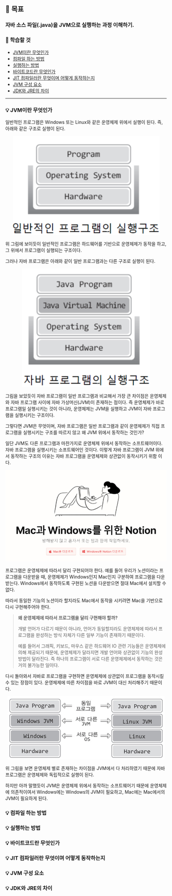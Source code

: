 ## 🎯 목표
### 자바 소스 파일(.java)을 JVM으로 실행하는 과정 이해하기.

### 📌 학습할 것
- [JVM이란 무엇인가](#-jvm이란-무엇인가)
- [컴파일 하는 방법](#-컴파일-하는-방법)
- [실행하는 방법](#-실행하는-방법)
- [바이트코드란 무엇인가](#-바이트코드란-무엇인가)
- [JIT 컴파일러란 무엇이며 어떻게 동작하는지](#-jit-컴파일러란-무엇이며-어떻게-동작하는지)
- [JVM 구성 요소](#-jvm-구성-요소)
- [JDK와 JRE의 차이](#-jdk와-jre의-차이)

---

### 💡 JVM이란 무엇인가

일반적인 프로그램은 Windows 또는 Linux와 같은 운영체제 위에서 실행이 된다. 즉, 아래와 같은 구조로 실행이 된다.

<p align="center"><img src="../img/chap1_4.png"></p>

위 그림에 보이듯이 일반적인 프로그램은 하드웨어를 기반으로 운영체제가 동작을 하고, 그 위에서 프로그램이 실행되는 구조이다.

그러나 자바 프로그램은 아래와 같이 일반 프로그램과는 다른 구조로 실행이 된다.

<p align="center"><img src="../img/chap1_5.png"></p>

그림을 보았듯이 자바 프로그램이 일반 프로그램과 비교해서 가장 큰 차이점은 운영체제와 자바 프로그램 사이에 자바 가상머신(JVM)이 존재하는 점이다.
즉 운영체제가 바로 프로그램일 실행시키는 것이 아니라, 운영체제는 JVM을 실행하고 JVM이 자바 프로그램을 실행시키는 구조이다.

그렇다면 JVM은 무엇이며, 자바 프로그램은 일반 프로그램과 같이 운영체제가 직접 프로그램을 실행시키는 구조를 따르지 않고 왜 JVM 위에서 동작하는 것인가?

일단 JVM도 다른 프로그램과 마찬가지로 운영체제 위에서 동작하는 소프트웨어이다. 자바 프로그램을 실행시키는 소프트웨어인 것이다.
이렇게 자바 프로그램이 JVM 위에서 동작하는 구조의 이유는 자바 프로그램을 운영체제와 상관없이 동작시키기 위함 이다.

<p align="center"><img src="../img/chap1_6.png"></p>

프로그램은 운영체제에 따라서 달리 구현되어야 한다. 예를 들어 우리가 노션이라는 프로그램을 다운받을 때, 운영체제가 Windows인지 Mac인지 구분하여 프로그램을 다운받는다.
Windows에서 동작하도록 구현된 노션을 다운받으면 절대 Mac에서 설치할 수 없다.

따라서 동일한 기능의 노션이라 할지라도 Mac에서 동작을 시키려면 Mac을 기반으로 다시 구현해주어야 한다.

> __왜 운영체제에 따라서 프로그램을 달리 구현해야 할까?__
> 
> 개발 언어가 다르기 때문이 아니라, 언어가 동일할지라도 운영체제에 따라서 프로그램을 완성하는 방식 자체가 다른 일부 기능이 존재하기 때문이다.
>
>  예를 들어서 그래픽, 키보드, 마우스 같은 하드웨어 IO 관련 기능들은 운영체제에 의해 제공되기 때문에, 운영체제가 달라지면 개발 언어와 상관없이 기능의 완성방법이 달라진다. 
> 즉 하나의 프로그램이 서로 다른 운영체제에서 동작하는 것은 거의 불가능한 일이다.

다시 돌아와서 자바로 프로그램을 구현하면 운영체제에 상관없이 프로그램을 동작시킬 수 있는 장점이 있다. 운영체제에 따른 차이점을 바로 JVM이 대신 처리해주기 때문이다.

<p align="center"><img src="../img/chap1_7.jpg"></p>

위 그림을 보면 운영체제 별로 존재하는 차이점을 JVM에서 다 처리하였기 때문에 자바 프로그램은 운영체제와 독립적으로 실행이 된다.

하지만 아까 말했듯이 JVM은 운영체제 위에서 동작하는 소프트웨어기 때문에 운영체제에 의존적이여서 Windows에는 Windows의 JVM이 필요하고, Mac에는 Mac에서의 JVM이 필요하게 된다.

### 💡 컴파일 하는 방법



### 💡 실행하는 방법



### 💡 바이트코드란 무엇인가



### 💡 JIT 컴파일러란 무엇이며 어떻게 동작하는지



### 💡 JVM 구성 요소



### 💡 JDK와 JRE의 차이
